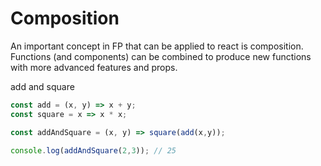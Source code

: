 # Composition
An important concept in FP that can be applied to react is composition. Functions (and components) can be combined to produce new functions with more advanced features and props. 

add and square
```javascript
const add = (x, y) => x + y;
const square = x => x * x;

const addAndSquare = (x, y) => square(add(x,y));

console.log(addAndSquare(2,3)); // 25
```